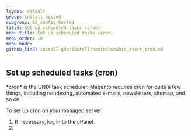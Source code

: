 ```yaml
---
layout: default
group: install_hosted
subgroup: 02_config-hosted
title: Set up scheduled tasks (cron)
menu_title: Set up scheduled tasks (cron)
menu_order: 10
menu_node: 
github_link: install-gde/install/hosted/newbie_start_cron.md
---
```


<h2 id="newbie-db">Set up scheduled tasks (cron)</h2>
*cron* is the UNIX task scheduler. Magento requires cron for quite a few things, including reindexing, automated e-mails, newsletters, sitemap, and so on.

To set up cron on your managed server:

1.	If necessary, log in to the cPanel.
2.	
